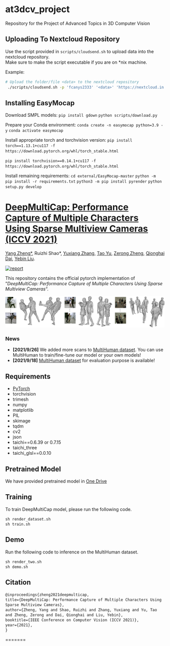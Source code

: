 
# at3dcv_project
Repository for the Project of Advanced Topics in 3D Computer Vision

## Uploading To Nextcloud Repository ##

Use the script provided in `scripts/cloudsend.sh` to upload data into the nextcloud repository.\
Make sure to make the script executable if you are on *nix machine.

Example:
```bash
# Upload the folder/file <data> to the nextcloud repository
 ./scripts/cloudsend.sh -p 'fcanys2333' '<data>' 'https://nextcloud.in.tum.de/index.php/s/RjdwM59XHAkWkMC'
```

## Installing EasyMocap ##
Download SMPL models:
`pip install gdown`
`python scripts/download.py`

Prepare your Conda environment:
`conda create -n easymocap python=3.9 -y`
`conda activate easymocap`

Install appropriate torch and torchvision version:
`pip install torch==1.13.1+cu117 -f https://download.pytorch.org/whl/torch_stable.html
`

`pip install torchvision==0.14.1+cu117 -f https://download.pytorch.org/whl/torch_stable.html`


Install remaining requirements:
`cd external/EasyMocap-master`
`python -m pip install -r requirements.txt`
`python3 -m pip install pyrender`
`python setup.py develop`




# [DeepMultiCap: Performance Capture of Multiple Characters Using Sparse Multiview Cameras (ICCV 2021)](http://www.liuyebin.com/dmc/dmc.html)
[Yang Zheng*](https://y-zheng18.github.io/zy.github.io/), Ruizhi Shao*, [Yuxiang Zhang](https://zhangyux15.github.io/), [Tao Yu](http://ytrock.com/), [Zerong Zheng](http://zhengzerong.github.io/), [Qionghai Dai](http://media.au.tsinghua.edu.cn/english/team/qhdai.html), [Yebin Liu](http://www.liuyebin.com/).

[![report](https://img.shields.io/badge/arxiv-report-red)](https://arxiv.org/abs/2105.00261)

This repository contains the official pytorch implementation of ”*DeepMultiCap: Performance Capture of Multiple Characters Using Sparse Multiview Cameras*“.

![Teaser Image](assets/teaser.jpg)

### News
* **[2021/9/26]** We added more scans to [MultiHuman dataset](https://github.com/y-zheng18/MultiHuman-Dataset). You can use MultiHuman to train/fine-tune our model or your own models!
* **[2021/9/18]** [MultiHuman dataset](https://github.com/y-zheng18/MultiHuman-Dataset) for evaluation purpose is available!

## Requirements
- [PyTorch](https://pytorch.org/)
- torchvision
- trimesh
- numpy
- matplotlib
- PIL
- skimage
- tqdm
- cv2
- json
- taichi==0.6.39 or 0.7.15
- taichi_three
- taichi_glsl==0.0.10

## Pretrained Model
We have provided pretrained model in [One Drive](https://mailstsinghuaeducn-my.sharepoint.com/:u:/g/personal/shaorz20_mails_tsinghua_edu_cn/EdVJtlpRplRHvGzQENV8ESQB4E_0ZY3B9l76XHuEowj1YA?e=MZqUxM)


## Training
To train DeepMultiCap model, please run the following code.
```
sh render_dataset.sh
sh train.sh
```

## Demo
Run the following code to inference on the MultiHuman dataset.
```
sh render_two.sh
sh demo.sh
```

## Citation
```
@inproceedings{zheng2021deepmulticap,
title={DeepMultiCap: Performance Capture of Multiple Characters Using Sparse Multiview Cameras},
author={Zheng, Yang and Shao, Ruizhi and Zhang, Yuxiang and Yu, Tao and Zheng, Zerong and Dai, Qionghai and Liu, Yebin},
booktitle={IEEE Conference on Computer Vision (ICCV 2021)},
year={2021},
}
```
=======
